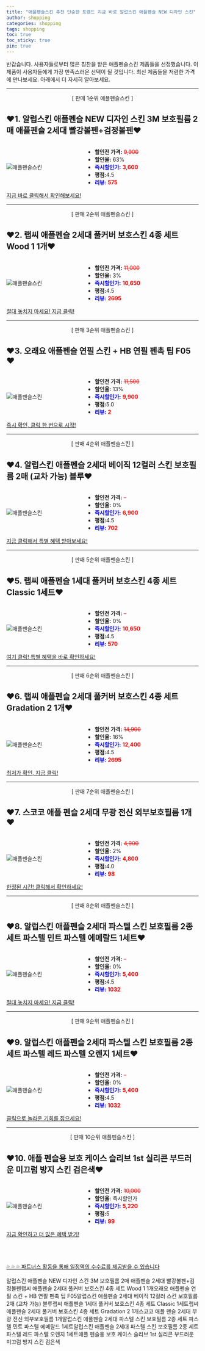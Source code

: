 ```yaml
---
title: "애플펜슬스킨 추천 단순한 트렌드 지금 바로 알럽스킨 애플펜슬 NEW 디자인 스킨"
author: shopping
categories: shopping
tags: shopping
toc: true
toc_sticky: true
pin: true
---
```

반갑습니다. 사용자들로부터 많은 칭찬을 받은 애플펜슬스킨 제품들을 선정했습니다. 이 제품이 사용자들에게 가장 만족스러운 선택이 될 것입니다. 최신 제품들을 저렴한 가격에 만나보세요. 아래에서 더 자세히 알아보세요.

---
<p class="toplist" style="margin: 0 auto; display: block; width: fit-content;">[ 판매 1순위 애플펜슬스킨 ]</p>

<h2><strong>❤️1. 알럽스킨 애플펜슬 NEW 디자인 스킨 3M 보호필름 2매 애플펜슬 2세대 빨강볼펜+검정볼펜❤️</strong></h2>

<div style="display: flex; align-items: center;">
    <div style="flex: 0.4;">
        <img src="https://thumbnail10.coupangcdn.com/thumbnails/remote/230x230ex/image/vendor_inventory/abab/b87c738c8cfa1bbdb3b430ef0d0d72e55dab6fa7d28b9d673a4ffd7e85e5.jpg" alt="애플펜슬스킨" style="max-width: 100%;">
    </div>
    <div style="flex: 0.6; margin-left: 10px;">
        <ul>
            <li><strong>할인전 가격:</strong> <del style="color: red;">9,900</del></li>
            <li><strong>할인율:</strong> 63%</li>
            <li><span style='color:blue'><strong>즉시할인가:</strong></span> <span style='color:red'><strong>3,600</strong></span></li>
            <li><strong>평점:</strong>4.5</li>
            <li><span style='color:blue'><strong>리뷰:</strong></span> <span style='color:red'><strong>575</strong></span></li>
        </ul>
    </div>
</div>
<div class="center">
    <a href="https://William4Davisa.github.io?lptag=AF9450613&subid=githubio&pageKey=5878119883&traceid=V0-153&itemId=10302365612&vendorItemId=81807376968" class="myButton">
        지금 바로 클릭해서 확인해보세요!
    </a>
</div>


---
<p class="toplist" style="margin: 0 auto; display: block; width: fit-content;">[ 판매 2순위 애플펜슬스킨 ]</p>

<h2><strong>❤️2. 랩씨 애플펜슬 2세대 풀커버 보호스킨 4종 세트 Wood 1 1개❤️</strong></h2>

<div style="display: flex; align-items: center;">
    <div style="flex: 0.4;">
        <img src="https://thumbnail8.coupangcdn.com/thumbnails/remote/230x230ex/image/retail/images/2020/04/01/10/5/5e1c1636-be18-43af-9772-eeb5b5b59c9d.jpg" alt="애플펜슬스킨" style="max-width: 100%;">
    </div>
    <div style="flex: 0.6; margin-left: 10px;">
        <ul>
            <li><strong>할인전 가격:</strong> <del style="color: red;">11,000</del></li>
            <li><strong>할인율:</strong> 3%</li>
            <li><span style='color:blue'><strong>즉시할인가:</strong></span> <span style='color:red'><strong>10,650</strong></span></li>
            <li><strong>평점:</strong>4.5</li>
            <li><span style='color:blue'><strong>리뷰:</strong></span> <span style='color:red'><strong>2695</strong></span></li>
        </ul>
    </div>
</div>
<div class="center">
    <a href="https://William4Davisa.github.io?lptag=AF9450613&subid=githubio&pageKey=214020556&traceid=V0-153&itemId=2484811069&vendorItemId=70478075928" class="myButton">
        절대 놓치지 마세요! 지금 클릭!
    </a>
</div>


---
<p class="toplist" style="margin: 0 auto; display: block; width: fit-content;">[ 판매 3순위 애플펜슬스킨 ]</p>

<h2><strong>❤️3. 오래요 애플펜슬 연필 스킨 + HB 연필 펜촉 팁 F05❤️</strong></h2>

<div style="display: flex; align-items: center;">
    <div style="flex: 0.4;">
        <img src="https://thumbnail7.coupangcdn.com/thumbnails/remote/230x230ex/image/vendor_inventory/b4c5/c5d2233ffc9e0620c08e94dfc5d3407b74ec8793e10bad9436d163a22fdc.jpg" alt="애플펜슬스킨" style="max-width: 100%;">
    </div>
    <div style="flex: 0.6; margin-left: 10px;">
        <ul>
            <li><strong>할인전 가격:</strong> <del style="color: red;">11,500</del></li>
            <li><strong>할인율:</strong> 13%</li>
            <li><span style='color:blue'><strong>즉시할인가:</strong></span> <span style='color:red'><strong>9,900</strong></span></li>
            <li><strong>평점:</strong>5.0</li>
            <li><span style='color:blue'><strong>리뷰:</strong></span> <span style='color:red'><strong>2</strong></span></li>
        </ul>
    </div>
</div>
<div class="center">
    <a href="https://William4Davisa.github.io?lptag=AF9450613&subid=githubio&pageKey=7837775621&traceid=V0-153&itemId=21328457899&vendorItemId=88387084616" class="myButton">
        즉시 확인, 클릭 한 번으로 시작!
    </a>
</div>


---
<p class="toplist" style="margin: 0 auto; display: block; width: fit-content;">[ 판매 4순위 애플펜슬스킨 ]</p>

<h2><strong>❤️4. 알럽스킨 애플펜슬 2세대 베이직 12컬러 스킨 보호필름 2매 (교차 가능) 블루❤️</strong></h2>

<div style="display: flex; align-items: center;">
    <div style="flex: 0.4;">
        <img src="https://thumbnail8.coupangcdn.com/thumbnails/remote/230x230ex/image/vendor_inventory/41fb/0836fdce2f8eb0ee88e57e25a27abff3acb18d83036feb82c83182c1c795.jpg" alt="애플펜슬스킨" style="max-width: 100%;">
    </div>
    <div style="flex: 0.6; margin-left: 10px;">
        <ul>
            <li><strong>할인전 가격:</strong> <del style="color: red;">-</del></li>
            <li><strong>할인율:</strong> 0%</li>
            <li><span style='color:blue'><strong>즉시할인가:</strong></span> <span style='color:red'><strong>6,900</strong></span></li>
            <li><strong>평점:</strong>4.5</li>
            <li><span style='color:blue'><strong>리뷰:</strong></span> <span style='color:red'><strong>702</strong></span></li>
        </ul>
    </div>
</div>
<div class="center">
    <a href="https://William4Davisa.github.io?lptag=AF9450613&subid=githubio&pageKey=1224429340&traceid=V0-153&itemId=2963594869&vendorItemId=70261051558" class="myButton">
        지금 클릭해서 특별 혜택 받아보세요!
    </a>
</div>


---
<p class="toplist" style="margin: 0 auto; display: block; width: fit-content;">[ 판매 5순위 애플펜슬스킨 ]</p>

<h2><strong>❤️5. 랩씨 애플펜슬 1세대 풀커버 보호스킨 4종 세트 Classic 1세트❤️</strong></h2>

<div style="display: flex; align-items: center;">
    <div style="flex: 0.4;">
        <img src="https://thumbnail7.coupangcdn.com/thumbnails/remote/230x230ex/image/retail/images/2019/05/09/2/1/dd7141b1-5c88-43b8-8dda-9e87f7e15c7e.jpg" alt="애플펜슬스킨" style="max-width: 100%;">
    </div>
    <div style="flex: 0.6; margin-left: 10px;">
        <ul>
            <li><strong>할인전 가격:</strong> <del style="color: red;">-</del></li>
            <li><strong>할인율:</strong> 0%</li>
            <li><span style='color:blue'><strong>즉시할인가:</strong></span> <span style='color:red'><strong>10,650</strong></span></li>
            <li><strong>평점:</strong>4.5</li>
            <li><span style='color:blue'><strong>리뷰:</strong></span> <span style='color:red'><strong>570</strong></span></li>
        </ul>
    </div>
</div>
<div class="center">
    <a href="https://William4Davisa.github.io?lptag=AF9450613&subid=githubio&pageKey=7755698422&traceid=V0-153&itemId=809454371&vendorItemId=4767564455" class="myButton">
        여기 클릭! 특별 혜택을 바로 확인하세요!
    </a>
</div>


---
<p class="toplist" style="margin: 0 auto; display: block; width: fit-content;">[ 판매 6순위 애플펜슬스킨 ]</p>

<h2><strong>❤️6. 랩씨 애플펜슬 2세대 풀커버 보호스킨 4종 세트 Gradation 2 1개❤️</strong></h2>

<div style="display: flex; align-items: center;">
    <div style="flex: 0.4;">
        <img src="https://thumbnail9.coupangcdn.com/thumbnails/remote/230x230ex/image/vendor_inventory/17a4/6b68e998bb60e9f960f0c41f4a0c6818d88cd34d50af6f65067c9864db4a.jpg" alt="애플펜슬스킨" style="max-width: 100%;">
    </div>
    <div style="flex: 0.6; margin-left: 10px;">
        <ul>
            <li><strong>할인전 가격:</strong> <del style="color: red;">14,900</del></li>
            <li><strong>할인율:</strong> 16%</li>
            <li><span style='color:blue'><strong>즉시할인가:</strong></span> <span style='color:red'><strong>12,400</strong></span></li>
            <li><strong>평점:</strong>4.5</li>
            <li><span style='color:blue'><strong>리뷰:</strong></span> <span style='color:red'><strong>2695</strong></span></li>
        </ul>
    </div>
</div>
<div class="center">
    <a href="https://William4Davisa.github.io?lptag=AF9450613&subid=githubio&pageKey=214020556&traceid=V0-153&itemId=14184446674&vendorItemId=89521910352" class="myButton">
        최저가 확인, 지금 클릭!
    </a>
</div>


---
<p class="toplist" style="margin: 0 auto; display: block; width: fit-content;">[ 판매 7순위 애플펜슬스킨 ]</p>

<h2><strong>❤️7. 스코코 애플 펜슬 2세대 무광 전신 외부보호필름 1개❤️</strong></h2>

<div style="display: flex; align-items: center;">
    <div style="flex: 0.4;">
        <img src="https://thumbnail7.coupangcdn.com/thumbnails/remote/230x230ex/image/retail/images/2020/08/25/11/8/b86bddbc-c0f0-41f6-bb34-abb5eac7ffe6.jpg" alt="애플펜슬스킨" style="max-width: 100%;">
    </div>
    <div style="flex: 0.6; margin-left: 10px;">
        <ul>
            <li><strong>할인전 가격:</strong> <del style="color: red;">4,900</del></li>
            <li><strong>할인율:</strong> 2%</li>
            <li><span style='color:blue'><strong>즉시할인가:</strong></span> <span style='color:red'><strong>4,800</strong></span></li>
            <li><strong>평점:</strong>4.0</li>
            <li><span style='color:blue'><strong>리뷰:</strong></span> <span style='color:red'><strong>98</strong></span></li>
        </ul>
    </div>
</div>
<div class="center">
    <a href="https://William4Davisa.github.io?lptag=AF9450613&subid=githubio&pageKey=2005005003&traceid=V0-153&itemId=3411444872&vendorItemId=71398038460" class="myButton">
        한정된 시간! 클릭해서 확인하세요!
    </a>
</div>


---
<p class="toplist" style="margin: 0 auto; display: block; width: fit-content;">[ 판매 8순위 애플펜슬스킨 ]</p>

<h2><strong>❤️8. 알럽스킨 애플펜슬 2세대 파스텔 스킨 보호필름 2종 세트 파스텔 민트 파스텔 에메랄드 1세트❤️</strong></h2>

<div style="display: flex; align-items: center;">
    <div style="flex: 0.4;">
        <img src="https://thumbnail9.coupangcdn.com/thumbnails/remote/230x230ex/image/rs_quotation_api/sql9alxy/dcd0d12a6cda49edb8a1ab9d9e1c82a6.jpg" alt="애플펜슬스킨" style="max-width: 100%;">
    </div>
    <div style="flex: 0.6; margin-left: 10px;">
        <ul>
            <li><strong>할인전 가격:</strong> <del style="color: red;">-</del></li>
            <li><strong>할인율:</strong> 0%</li>
            <li><span style='color:blue'><strong>즉시할인가:</strong></span> <span style='color:red'><strong>5,400</strong></span></li>
            <li><strong>평점:</strong>4.5</li>
            <li><span style='color:blue'><strong>리뷰:</strong></span> <span style='color:red'><strong>1032</strong></span></li>
        </ul>
    </div>
</div>
<div class="center">
    <a href="https://William4Davisa.github.io?lptag=AF9450613&subid=githubio&pageKey=5333719808&traceid=V0-153&itemId=7792356801&vendorItemId=75082366224" class="myButton">
        절대 놓치지 마세요! 지금 클릭!
    </a>
</div>


---
<p class="toplist" style="margin: 0 auto; display: block; width: fit-content;">[ 판매 9순위 애플펜슬스킨 ]</p>

<h2><strong>❤️9. 알럽스킨 애플펜슬 2세대 파스텔 스킨 보호필름 2종 세트 파스텔 레드 파스텔 오렌지 1세트❤️</strong></h2>

<div style="display: flex; align-items: center;">
    <div style="flex: 0.4;">
        <img src="https://thumbnail6.coupangcdn.com/thumbnails/remote/230x230ex/image/rs_quotation_api/81xa5h1q/32682a43b0d54792a22d38e9309ac26f.jpg" alt="애플펜슬스킨" style="max-width: 100%;">
    </div>
    <div style="flex: 0.6; margin-left: 10px;">
        <ul>
            <li><strong>할인전 가격:</strong> <del style="color: red;">-</del></li>
            <li><strong>할인율:</strong> 0%</li>
            <li><span style='color:blue'><strong>즉시할인가:</strong></span> <span style='color:red'><strong>5,400</strong></span></li>
            <li><strong>평점:</strong>4.5</li>
            <li><span style='color:blue'><strong>리뷰:</strong></span> <span style='color:red'><strong>1032</strong></span></li>
        </ul>
    </div>
</div>
<div class="center">
    <a href="https://William4Davisa.github.io?lptag=AF9450613&subid=githubio&pageKey=5333719808&traceid=V0-153&itemId=7792356952&vendorItemId=75082366941" class="myButton">
        클릭으로 놀라운 기회를 잡으세요!
    </a>
</div>


---
<p class="toplist" style="margin: 0 auto; display: block; width: fit-content;">[ 판매 10순위 애플펜슬스킨 ]</p>

<h2><strong>❤️10. 애플 펜슬용 보호 케이스 슬리브 1st 실리콘 부드러운 미끄럼 방지 스킨 검은색❤️</strong></h2>

<div style="display: flex; align-items: center;">
    <div style="flex: 0.4;">
        <img src="https://thumbnail9.coupangcdn.com/thumbnails/remote/230x230ex/image/vendor_inventory/184d/c9f24e1c1e50d1aa934e56fd0bc8ac72a0d3787106bd256918a6adfa3836.jpg" alt="애플펜슬스킨" style="max-width: 100%;">
    </div>
    <div style="flex: 0.6; margin-left: 10px;">
        <ul>
            <li><strong>할인전 가격:</strong> <del style="color: red;">10,000</del></li>
            <li><strong>할인율:</strong> 즉시할인가</li>
            <li><span style='color:blue'><strong>즉시할인가:</strong></span> <span style='color:red'><strong>5,220</strong></span></li>
            <li><strong>평점:</strong>5</li>
            <li><span style='color:blue'><strong>리뷰:</strong></span> <span style='color:red'><strong>99</strong></span></li>
        </ul>
    </div>
</div>
<div class="center">
    <a href="https://William4Davisa.github.io?lptag=AF9450613&subid=githubio&pageKey=8223041348&traceid=V0-153&itemId=23640759909&vendorItemId=90666174909" class="myButton">
        지금 확인하고 더 많은 혜택 받기!
    </a>
</div>

<br><br><br>[💦 💦 💦 파트너스 활동을 통해 일정액의 수수료를 제공받을 수 있습니다](https://link.coupang.com/a/bcpT2c)<br><br>알럽스킨 애플펜슬 NEW 디자인 스킨 3M 보호필름 2매 애플펜슬 2세대 빨강볼펜+검정볼펜랩씨 애플펜슬 2세대 풀커버 보호스킨 4종 세트 Wood 1 1개오래요 애플펜슬 연필 스킨 + HB 연필 펜촉 팁 F05알럽스킨 애플펜슬 2세대 베이직 12컬러 스킨 보호필름 2매 (교차 가능) 블루랩씨 애플펜슬 1세대 풀커버 보호스킨 4종 세트 Classic 1세트랩씨 애플펜슬 2세대 풀커버 보호스킨 4종 세트 Gradation 2 1개스코코 애플 펜슬 2세대 무광 전신 외부보호필름 1개알럽스킨 애플펜슬 2세대 파스텔 스킨 보호필름 2종 세트 파스텔 민트 파스텔 에메랄드 1세트알럽스킨 애플펜슬 2세대 파스텔 스킨 보호필름 2종 세트 파스텔 레드 파스텔 오렌지 1세트애플 펜슬용 보호 케이스 슬리브 1st 실리콘 부드러운 미끄럼 방지 스킨 검은색